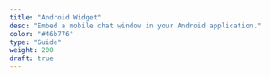 ```yaml
---
title: "Android Widget"
desc: "Embed a mobile chat window in your Android application."
color: "#46b776"
type: "Guide"
weight: 200
draft: true
---
```

